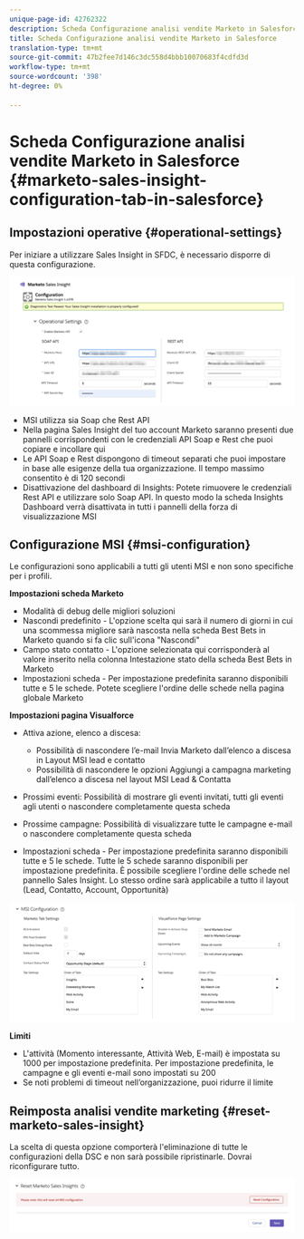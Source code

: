 ```yaml
---
unique-page-id: 42762322
description: Scheda Configurazione analisi vendite Marketo in Salesforce - Documenti Marketo - Documentazione prodotto
title: Scheda Configurazione analisi vendite Marketo in Salesforce
translation-type: tm+mt
source-git-commit: 47b2fee7d146c3dc558d4bbb10070683f4cdfd3d
workflow-type: tm+mt
source-wordcount: '398'
ht-degree: 0%

---
```



# Scheda Configurazione analisi vendite Marketo in Salesforce {#marketo-sales-insight-configuration-tab-in-salesforce}

## Impostazioni operative {#operational-settings}

Per iniziare a utilizzare Sales Insight in SFDC, è necessario disporre di questa configurazione.

![](assets/one.png)

* MSI utilizza sia Soap che Rest API
* Nella pagina Sales Insight del tuo account Marketo saranno presenti due pannelli corrispondenti con le credenziali API Soap e Rest che puoi copiare e incollare qui
* Le API Soap e Rest dispongono di timeout separati che puoi impostare in base alle esigenze della tua organizzazione. Il tempo massimo consentito è di 120 secondi
* Disattivazione del dashboard di Insights: Potete rimuovere le credenziali Rest API e utilizzare solo Soap API. In questo modo la scheda Insights Dashboard verrà disattivata in tutti i pannelli della forza di visualizzazione MSI

## Configurazione MSI {#msi-configuration}

Le configurazioni sono applicabili a tutti gli utenti MSI e non sono specifiche per i profili.

**Impostazioni scheda Marketo**

* Modalità di debug delle migliori soluzioni
* Nascondi predefinito - L&#39;opzione scelta qui sarà il numero di giorni in cui una scommessa migliore sarà nascosta nella scheda Best Bets in Marketo quando si fa clic sull&#39;icona &quot;Nascondi&quot;
* Campo stato contatto - L&#39;opzione selezionata qui corrisponderà al valore inserito nella colonna Intestazione stato della scheda Best Bets in Marketo
* Impostazioni scheda - Per impostazione predefinita saranno disponibili tutte e 5 le schede. Potete scegliere l&#39;ordine delle schede nella pagina globale Marketo

**Impostazioni pagina Visualforce**

* Attiva azione, elenco a discesa:

   * Possibilità di nascondere l’e-mail Invia Marketo dall’elenco a discesa in Layout MSI lead e contatto
   * Possibilità di nascondere le opzioni Aggiungi a campagna marketing dall’elenco a discesa nel layout MSI Lead &amp; Contatta

* Prossimi eventi: Possibilità di mostrare gli eventi invitati, tutti gli eventi agli utenti o nascondere completamente questa scheda
* Prossime campagne: Possibilità di visualizzare tutte le campagne e-mail o nascondere completamente questa scheda
* Impostazioni scheda - Per impostazione predefinita saranno disponibili tutte e 5 le schede. Tutte le 5 schede saranno disponibili per impostazione predefinita. È possibile scegliere l&#39;ordine delle schede nel pannello Sales Insight. Lo stesso ordine sarà applicabile a tutto il layout (Lead, Contatto, Account, Opportunità)

![](assets/two.png)

**Limiti**

* L&#39;attività (Momento interessante, Attività Web, E-mail) è impostata su 1000 per impostazione predefinita. Per impostazione predefinita, le campagne e gli eventi e-mail sono impostati su 200
* Se noti problemi di timeout nell’organizzazione, puoi ridurre il limite

## Reimposta analisi vendite marketing {#reset-marketo-sales-insight}

La scelta di questa opzione comporterà l&#39;eliminazione di tutte le configurazioni della DSC e non sarà possibile ripristinarle. Dovrai riconfigurare tutto.

![](assets/three.png)

